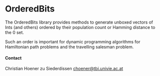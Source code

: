 # OrderedBits

The OrderedBits library provides methods to generate unboxed vectors of Ints
(and others) ordered by their population count or Hamming distance to the 0
set.

Such an order is important for dynamic programming algorithms for Hamiltonian
path problems and the travelling salesman problem.



#### Contact

Christian Hoener zu Siederdissen
choener@tbi.univie.ac.at

